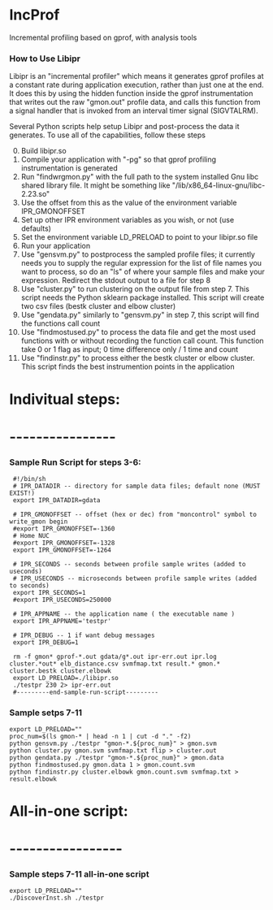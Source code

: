# IncProf
Incremental profiling based on gprof, with analysis tools


### How to Use Libipr

Libipr is an "incremental profiler" which means it generates gprof profiles
at a constant rate during application execution, rather than just one at 
the end. It does this by using the hidden function inside the gprof 
instrumentation that writes out the raw "gmon.out" profile data, and calls
this function from a signal handler that is invoked from an interval timer
signal (SIGVTALRM). 

Several Python scripts help setup Libipr and post-process the data it 
generates. To use all of the capabilities, follow these steps

0. Build libipr.so
1. Compile your application with "-pg" so that gprof profiling instrumentation
   is generated
2. Run "findwrgmon.py" with the full path to the system installed Gnu libc
   shared library file. It might be something like 
   "/lib/x86_64-linux-gnu/libc-2.23.so"
3. Use the offset from this as the value of the environment variable 
   IPR_GMONOFFSET
4. Set up other IPR environment variables as you wish, or not (use defaults)
5. Set the environment variable LD_PRELOAD to point to your libipr.so file
6. Run your application
7. Use "gensvm.py" to postprocess the sampled profile files; it currently needs
   you to supply the regular expression for the list of file names you want to process, 
   so do an "ls" of where your sample files and make your expression. Redirect the 
   stdout output to a file for step 8
8. Use "cluster.py" to run clustering on the output file from step 7. This 
   script needs the Python sklearn package installed. This script will create
   two csv files (bestk cluster and elbow cluster)
9. Use "gendata.py" similarly to "gensvm.py" in step 7, this script will
   find the functions call count
10. Use "findmostused.py" to process the data file and get the most used 
    functions with or without recording the function call count. This 
    function take 0 or 1 flag as input; 0 time difference only / 1 time and count 
11. Use "findinstr.py" to process either the bestk cluster or elbow cluster. This 
    script finds the best instrumention points in the application


# Indivitual steps:
# ----------------

### Sample Run Script for steps 3-6:
```
 #!/bin/sh
 # IPR_DATADIR -- directory for sample data files; default none (MUST EXIST!)
 export IPR_DATADIR=gdata

 # IPR_GMONOFFSET -- offset (hex or dec) from "moncontrol" symbol to write_gmon begin
 #export IPR_GMONOFFSET=-1360
 # Home NUC
 #export IPR_GMONOFFSET=-1328
 export IPR_GMONOFFSET=-1264

 # IPR_SECONDS -- seconds between profile sample writes (added to useconds)
 # IPR_USECONDS -- microseconds between profile sample writes (added to seconds)
 export IPR_SECONDS=1
 #export IPR_USECONDS=250000

 # IPR_APPNAME -- the application name ( the executable name )
 export IPR_APPNAME='testpr'

 # IPR_DEBUG -- 1 if want debug messages
 export IPR_DEBUG=1

 rm -f gmon* gprof-*.out gdata/g*.out ipr-err.out ipr.log cluster.*out* elb_distance.csv svmfmap.txt result.* gmon.* cluster.bestk cluster.elbowk
 export LD_PRELOAD=./libipr.so
 ./testpr 230 2> ipr-err.out
 #---------end-sample-run-script---------
```

### Sample setps 7-11
```
export LD_PRELOAD=""
proc_num=$(ls gmon-* | head -n 1 | cut -d "." -f2)
python gensvm.py ./testpr "gmon-*.${proc_num}" > gmon.svm
python cluster.py gmon.svm svmfmap.txt flip > cluster.out
python gendata.py ./testpr "gmon-*.${proc_num}" > gmon.data
python findmostused.py gmon.data 1 > gmon.count.svm
python findinstr.py cluster.elbowk gmon.count.svm svmfmap.txt > result.elbowk
```


# All-in-one script:
# -----------------

### Sample steps 7-11 all-in-one script
```
export LD_PRELOAD=""
./DiscoverInst.sh ./testpr
```

